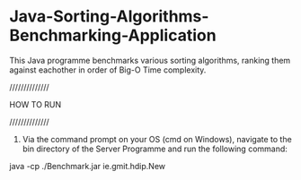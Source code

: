 # Java-Sorting-Algorithms-Benchmarking-Application
This Java programme benchmarks various sorting algorithms, ranking them against eachother in order of Big-O Time complexity.

//////////////

HOW TO RUN

//////////////

1) Via the command prompt on your OS (cmd on Windows), navigate to the bin directory of the Server Programme and run the following command:

java -cp ./Benchmark.jar ie.gmit.hdip.New


